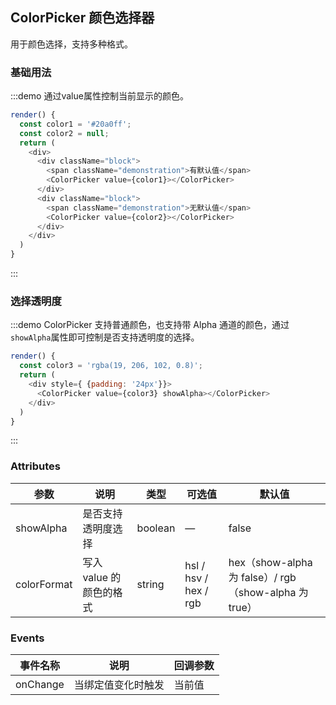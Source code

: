 ## ColorPicker 颜色选择器

用于颜色选择，支持多种格式。

### 基础用法

:::demo 通过value属性控制当前显示的颜色。
```js
render() {
  const color1 = '#20a0ff';
  const color2 = null;
  return (
    <div>
      <div className="block">
        <span className="demonstration">有默认值</span>
        <ColorPicker value={color1}></ColorPicker>
      </div>
      <div className="block">
        <span className="demonstration">无默认值</span>
        <ColorPicker value={color2}></ColorPicker>
      </div>
    </div>
  )
}
```
:::

### 选择透明度

:::demo ColorPicker 支持普通颜色，也支持带 Alpha 通道的颜色，通过`showAlpha`属性即可控制是否支持透明度的选择。
```js
render() {
  const color3 = 'rgba(19, 206, 102, 0.8)';
  return (
    <div style={ {padding: '24px'}}>
      <ColorPicker value={color3} showAlpha></ColorPicker>
    </div>
  )
}
```
:::

### Attributes
| 参数      | 说明    | 类型      | 可选值       | 默认值   |
|---------- |-------- |---------- |-------------  |-------- |
| showAlpha | 是否支持透明度选择 | boolean | — | false |
| colorFormat | 写入 value 的颜色的格式 | string | hsl / hsv / hex / rgb | hex（show-alpha 为 false）/ rgb（show-alpha 为 true） |

### Events
| 事件名称      | 说明    | 回调参数      |
|---------- |-------- |---------- |
| onChange | 当绑定值变化时触发 | 当前值 |
